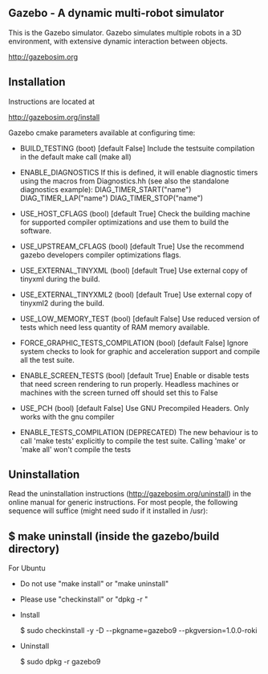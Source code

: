 Gazebo - A dynamic multi-robot simulator
----------------------------------------

This is the Gazebo simulator.  Gazebo simulates multiple robots in a
3D environment, with extensive dynamic interaction between objects.

  http://gazebosim.org

Installation
------------
Instructions are located at

  http://gazebosim.org/install

Gazebo cmake parameters available at configuring time:

 - BUILD_TESTING (boot) [default False]
   Include the testsuite compilation in the default make call (make all)
 - ENABLE_DIAGNOSTICS
   If this is defined, it will enable diagnostic timers using the macros
   from Diagnostics.hh (see also the standalone diagnostics example):
   DIAG_TIMER_START("name")
   DIAG_TIMER_LAP("name")
   DIAG_TIMER_STOP("name")
 - USE_HOST_CFLAGS (bool) [default True]
   Check the building machine for supported compiler optimizations and use
   them to build the software.
 - USE_UPSTREAM_CFLAGS (bool) [default True]
   Use the recommend gazebo developers compiler optimizations flags.
 - USE_EXTERNAL_TINYXML (bool) [default True]
   Use external copy of tinyxml during the build.
 - USE_EXTERNAL_TINYXML2 (bool) [default True]
   Use external copy of tinyxml2 during the build.
 - USE_LOW_MEMORY_TEST (bool) [default False]
   Use reduced version of tests which need less quantity of RAM memory
   available.
 - FORCE_GRAPHIC_TESTS_COMPILATION (bool) [default False]
   Ignore system checks to look for graphic and acceleration support and
   compile all the test suite.
 - ENABLE_SCREEN_TESTS (bool) [default True]
   Enable or disable tests that need screen rendering to run properly.
   Headless machines or machines with the screen turned off should set this to
   False
 - USE_PCH (bool) [default False]
   Use GNU Precompiled Headers. Only works with the gnu compiler

 - ENABLE_TESTS_COMPILATION (DEPRECATED)
   The new behaviour is to call 'make tests' explicitly to compile the test
   suite. Calling 'make' or 'make all' won't compile the tests


Uninstallation
--------------
Read the uninstallation instructions (http://gazebosim.org/uninstall) in the
online manual for generic instructions.  For most people, the following
sequence will suffice (might need sudo if it installed in /usr):

  $ make uninstall (inside the gazebo/build directory)
--------------
For Ubuntu
- Do not use "make install" or "make uninstall"
- Please use "checkinstall" or "dpkg -r <packagename>"
- Install

  $ sudo checkinstall -y -D --pkgname=gazebo9 --pkgversion=1.0.0-roki

- Uninstall

  $ sudo dpkg -r gazebo9
